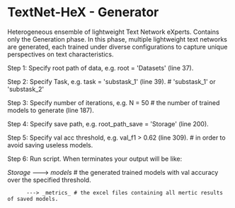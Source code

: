 # TextNet-HeX - Generator
Heterogeneous ensemble of lightweight Text Network eXperts. Contains only the Generation phase. In this phase, multiple lightweight text networks are generated, each trained under diverse configurations to capture unique perspectives on text characteristics.

Step 1: Specify root path of data, e.g. root = 'Datasets' (line 37).

Step 2: Specify Task, e.g. task = 'substask_1' (line 39). # 'substask_1' or 'substask_2'

Step 3: Specify number of iterations, e.g. N = 50 # the number of trained models to generate (line 187).

Step 4: Specify save path, e.g. root_path_save = 'Storage' (line 200).

Step 5: Specify val acc threshold, e.g. val_f1 > 0.62 (line 309). # in order to avoid saving useless models.

Step 6: Run script. When terminates your output will be like: 

_Storage_ 
          ---> _models_  # the generated trained models with val accuracy over the specified threshold.

          ---> _metrics_ # the excel files containing all mertic results of saved models.
